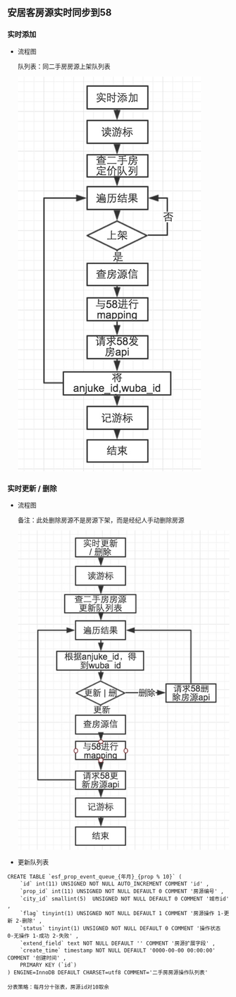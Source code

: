 ## 安居客房源实时同步到58

### 实时添加

- 流程图

  队列表：同二手房房源上架队列表
	
	![实时添加数据流图](add58propsyn.png)

### 实时更新 / 删除

- 流程图
  
  备注：此处删除房源不是房源下架，而是经纪人手动删除房源


	![实时更新删除数据流图](upddel58propsyn.png)

- 更新队列表

```	
CREATE TABLE `esf_prop_event_queue_{年月}_{prop % 10}` (  
	`id` int(11) UNSIGNED NOT NULL AUTO_INCREMENT COMMENT 'id' ,  
	`prop_id` int(11) UNSIGNED NOT NULL DEFAULT 0 COMMENT '房源编号' ,  
	`city_id` smallint(5)  UNSIGNED NOT NULL DEFAULT 0 COMMENT '城市id' ,  
	`flag` tinyint(1) UNSIGNED NOT NULL DEFAULT 1 COMMENT '房源操作 1-更新 2-删除' ,  
	`status` tinyint(1) UNSIGNED NOT NULL DEFAULT 0 COMMENT '操作状态 0-无操作 1-成功 2-失败' ,  
	`extend_field` text NOT NULL DEFAULT '' COMMENT '房源扩展字段' ,  
	`create_time` timestamp NOT NULL DEFAULT '0000-00-00 00:00:00' COMMENT '创建时间' ,  
	PRIMARY KEY (`id`) 
) ENGINE=InnoDB DEFAULT CHARSET=utf8 COMMENT='二手房房源操作队列表'
	
分表策略：每月分十张表，房源id对10取余
```